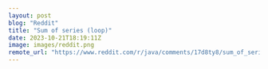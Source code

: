 ```yaml
---
layout: post
blog: "Reddit"
title: "Sum of series (loop)"
date: 2023-10-21T18:19:11Z
image: images/reddit.png
remote_url: "https://www.reddit.com/r/java/comments/17d8ty8/sum_of_series_loop/"
---
```

